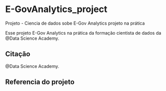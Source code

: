 # E-GovAnalytics_project
Projeto - Ciencia de dados sobe E-Gov Analytics projeto na prática

Esse projeto E-Gov Analytics na prática da formação cientista de dados da @Data Science Academy.

## Citação
@Data Science Academy.

## Referencia do projeto
